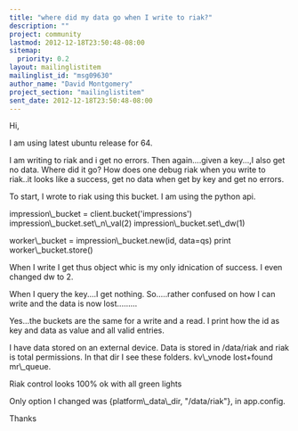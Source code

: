 ```yaml
---
title: "where did my data go when I write to riak?"
description: ""
project: community
lastmod: 2012-12-18T23:50:48-08:00
sitemap:
  priority: 0.2
layout: mailinglistitem
mailinglist_id: "msg09630"
author_name: "David Montgomery"
project_section: "mailinglistitem"
sent_date: 2012-12-18T23:50:48-08:00
---
```



Hi,

I am using latest ubuntu release for 64.

I am writing to riak and i get no errors. Then again....given a key...,I
also get no data. Where did it go? How does one debug riak when you write
to riak..it looks like a success, get no data when get by key and get no
errors.

To start, I wrote to riak using this bucket. I am using the python api.

impression\\_bucket = client.bucket('impressions')
impression\\_bucket.set\\_n\\_val(2)
impression\\_bucket.set\\_dw(1)

worker\\_bucket = impression\\_bucket.new(id, data=qs)
print worker\\_bucket.store()

When I write I get thus object whic is my only idnication of success. I
even changed dw to 2.


When I query the key....I get nothing. So.....rather confused on how I can
write and the data is now lost.........

Yes...the buckets are the same for a write and a read. I print how the id
as key and data as value and all valid entries.


I have data stored on an external device. Data is stored in /data/riak and
riak is total permissions. In that dir I see these folders. kv\\_vnode
lost+found mr\\_queue.

Riak control looks 100% ok with all green lights

Only option I changed was {platform\\_data\\_dir, "/data/riak"}, in app.config.

Thanks
